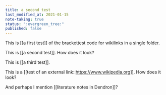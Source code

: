 ```yaml
---
title: a second test
last_modified_at: 2021-01-15
note-taking: true
status: ":evergreen_tree:"
published: false
---
```

This is [[a first test]] of the brackettest code for wikilinks in a single folder.  

This is [[a second test]]. How does it look?  

This is [[a third test]].

This is a [[test of an external link::https://www.wikipedia.org]]. How does it look?  

And perhaps I mention [[literature notes in Dendron]]?